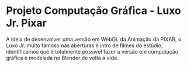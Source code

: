 # Projeto Computação Gráfica - Luxo Jr. Pixar 
 
A ideia de desenvolver uma versão em WebGL da Animação da  PIXAR, o Luxo Jr. muito famoso nas aberturas e intro de filmes do estúdio, identificamos que é totalmente possivel fazer a versão em computação gráfica e modelada no Blender de volta a vida.
